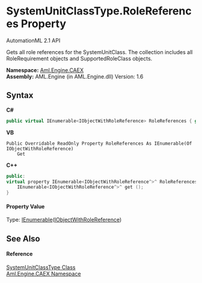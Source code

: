 # SystemUnitClassType.RoleReferences Property 
AutomationML 2.1 API 

Gets all role references for the SystemUnitClass. The collection includes all RoleRequirement objects and SupportedRoleClass objects.

**Namespace:**&nbsp;<a href="N_Aml_Engine_CAEX">Aml.Engine.CAEX</a><br />**Assembly:**&nbsp;AML.Engine (in AML.Engine.dll) Version: 1.6

## Syntax

**C#**<br />
``` C#
public virtual IEnumerable<IObjectWithRoleReference> RoleReferences { get; }
```

**VB**<br />
``` VB
Public Overridable ReadOnly Property RoleReferences As IEnumerable(Of IObjectWithRoleReference)
	Get
```

**C++**<br />
``` C++
public:
virtual property IEnumerable<IObjectWithRoleReference^>^ RoleReferences {
	IEnumerable<IObjectWithRoleReference^>^ get ();
}
```


#### Property Value
Type: <a href="https://docs.microsoft.com/dotnet/api/system.collections.generic.ienumerable-1" target="_parent" rel="noopener noreferrer">IEnumerable</a>(<a href="T_Aml_Engine_CAEX_IObjectWithRoleReference">IObjectWithRoleReference</a>)

## See Also


#### Reference
<a href="T_Aml_Engine_CAEX_SystemUnitClassType">SystemUnitClassType Class</a><br /><a href="N_Aml_Engine_CAEX">Aml.Engine.CAEX Namespace</a><br />